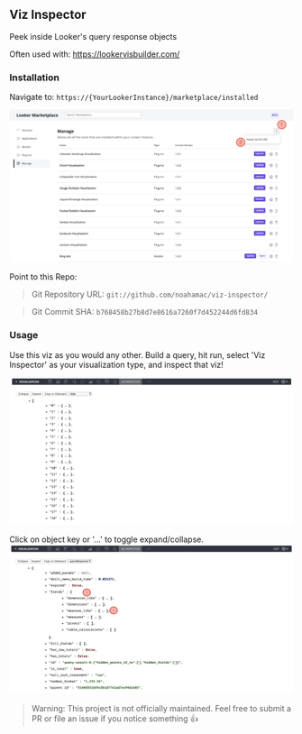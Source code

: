 ## Viz Inspector
Peek inside Looker's query response objects

Often used with: https://lookervisbuilder.com/

### Installation 
Navigate to: `https://{YourLookerInstance}/marketplace/installed`

<img src="https://github.com/noahamac/viz-inspector/blob/master/install.png">

Point to this Repo:
> Git Repository URL: `git://github.com/noahamac/viz-inspector/`

> Git Commit SHA: `b768458b27b8d7e8616a7260f7d452244d6fd834`


### Usage
Use this viz as you would any other. Build a query, hit run, select 'Viz Inspector' as your visualization type, and inspect that viz! 



<img src="https://github.com/noahamac/viz-inspector/blob/master/demo.png">


Click on object key or '...' to toggle expand/collapse. 
<img src="https://github.com/noahamac/viz-inspector/blob/master/demo2.png">




> Warning: This project is not officially maintained. Feel free to submit a PR or file an issue if you notice something 👍
